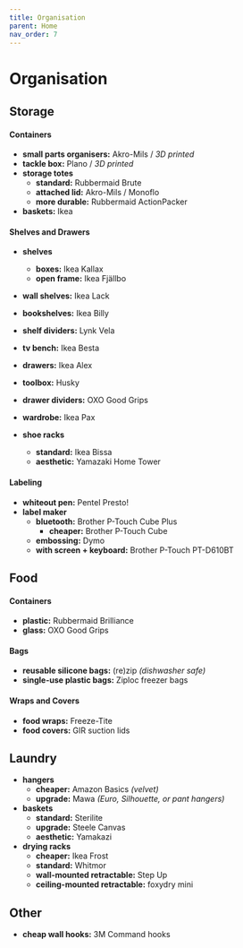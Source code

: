 ```yaml
---
title: Organisation
parent: Home
nav_order: 7
---
```

# Organisation

## Storage

#### Containers

- **small parts organisers:** Akro-Mils / *3D printed*
- **tackle box:** Plano / *3D printed*
- **storage totes** 
	- **standard:** Rubbermaid Brute
	- **attached lid:** Akro-Mils / Monoflo
	- **more durable:** Rubbermaid ActionPacker
- **baskets:** Ikea

#### Shelves and Drawers

- **shelves** 
	- **boxes:** Ikea Kallax
	- **open frame:** Ikea Fjällbo
- **wall shelves:** Ikea Lack
- **bookshelves:** Ikea Billy
- **shelf dividers:** Lynk Vela

- **tv bench:** Ikea Besta

- **drawers:** Ikea Alex
- **toolbox:** Husky
- **drawer dividers:** OXO Good Grips

- **wardrobe:** Ikea Pax 
- **shoe racks** 
	- **standard:** Ikea Bissa
	- **aesthetic:** Yamazaki Home Tower

#### Labeling

- **whiteout pen:** Pentel Presto!
- **label maker** 
	- **bluetooth:** Brother P-Touch Cube Plus
		- **cheaper:** Brother P-Touch Cube
	- **embossing:** Dymo
	- **with screen + keyboard:** Brother P-Touch PT-D610BT

## Food 

#### Containers

- **plastic:** Rubbermaid Brilliance
- **glass:** OXO Good Grips

#### Bags

- **reusable silicone bags:** (re)zip *(dishwasher safe)*
- **single-use plastic bags:** Ziploc freezer bags

#### Wraps and Covers

- **food wraps:** Freeze-Tite
- **food covers:** GIR suction lids

## Laundry

- **hangers**
	- **cheaper:** Amazon Basics *(velvet)*
	- **upgrade:** Mawa *(Euro, Silhouette, or pant hangers)*
- **baskets** 
	- **standard:** Sterilite
	- **upgrade:** Steele Canvas
	- **aesthetic:** Yamakazi
- **drying racks**
	- **cheaper:** Ikea Frost
	- **standard:** Whitmor
	- **wall-mounted retractable:** Step Up
	- **ceiling-mounted retractable:** foxydry mini

## Other

- **cheap wall hooks:** 3M Command hooks 
